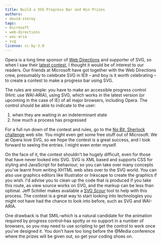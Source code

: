 ```yaml
---
title: Build a SVG Progress Bar and Win Prizes
authors:
- david-storey
tags:
- microsoft
- web-directions
- wai-aria
- svg
license: cc-by-3.0
---
```


<p>Opera is a long time sponsor of <a href="http://atmedia.webdirections.org/">Web Directions</a> and supporter of SVG, so when I saw their <a href="http://nobitsherlock.com/">latest contest</a>, I thought it would be of interest to our readers. Our friends at Microsoft have got together with the Web Directions crew, presumably to celebrate SVG in IE9 – and boy is it worth celebrating – to create a contest to make a progress bar using SVG.</p>

<p>The rules are simple: you have to make an accessible progress control (Hint: use WAI-ARIA), using SVG, which works in the latest version (or upcoming in the case of IE) of all major browsers, including Opera. The control should be able to indicate to the user:</p>

<ol>
    <li>when they are waiting in an indeterminant state</li>
    <li>how much a process has progressed</li>
</ol>

<p>For a full run down of the contest and rules, go to the <a href="http://nobitsherlock.com/">No Bit, Sherlock challenge</a> web site. You might even get some free stuff out of Microsoft. We at Opera love SVG, so we hope the contest is a great success, and I look forward to seeing the entries. I might even enter myself.</p>

<p>On the face of it, the contest shouldn&#39;t be hugely difficult, even for those that have never looked into SVG. SVG is XML based and supports CSS for styling and JavaScript for behaviour, so you can take over many concepts you&#39;ve learnt from writing XHTML web sites over to the SVG world. You can also use graphics editors like Illustrator or Inkscape to create the graphics if you wish. I&#39;d advise you to clean up the code that is produced if you take this route, as view source works on SVG, and the markup can be less than optimal. Jeff Schiller makes available a <a href="http://www.codedread.com/scour/">SVG Scour</a> tool to help with this process. The contest is a great way to start looking into technologies you might not have had the chance to look into before, such as SVG and WAI-ARIA.</p>

<p> One drawback is that SMIL–which is a natural candidate for the animation required by  progress control–has spotty or no support in a number of browsers, so you may need to use scripting to get the control to work once you&#39;ve designed it. You don’t have too long before the @Media conference where the prizes will be given out, so get your coding shoes on.</p>


